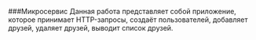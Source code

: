 ###Микросервис
Данная работа представляет собой приложение, которое принимает HTTP-запросы, создаёт пользователей, добавляет друзей, удаляет друзей, выводит список друзей.
